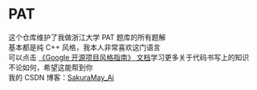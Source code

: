 # PAT
这个仓库维护了我做浙江大学 PAT 题库的所有题解  
基本都是纯 C++ 风格，我本人非常喜欢这门语言  
可以点击 [《Google 开源项目风格指南》 文档](https://zh-google-styleguide.readthedocs.io/en/latest/)学习更多关于代码书写上的知识  
不论如何，希望这能帮到你  
我的 CSDN 博客：[SakuraMay_Ai](https://blog.csdn.net/qq_37701948?type=blog "SakuraMay_Ai")
